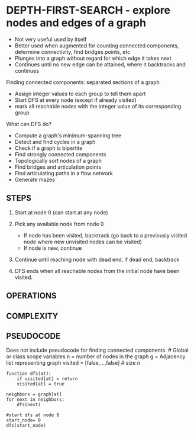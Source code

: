 # DEPTH-FIRST-SEARCH - explore nodes and edges of a graph

- Not very useful used by itself
- Better used when augmented for counting connected components, determine connectivity, find bridges points, etc
- Plunges into a graph without regard for which edge it takes next
- Continues until no new edge can be attained, where it backtracks and continues

Finding connected components: separated sections of a graph
- Assign integer values to each group to tell them apart
- Start DFS at every node (except if already visited)
- mark all reachable nodes with the integer value of its corresponding group 

What can DFS do? 
- Compute a graph's minimum-spanning tree
- Detect and find cycles in a graph
- Check if a graph is bipartite
- Find strongly connected components
- Topologically sort nodes of a graph
- Find bridges and articulation points
- Find articulating paths in a flow network
- Generate mazes

## STEPS

1. Start at node 0 (can start at any node)
2. Pick any available node from node 0
    - If node has been visited, backtrack (go back to a previously visited node where new unvisited nodes can be visited)
    - If node is new, continue

3. Continue until reaching node with dead end, if dead end, backtrack
4. DFS ends when all reachable nodes from the initial node have been visited. 

## OPERATIONS


## COMPLEXITY

## PSEUDOCODE
Does not include pseudocode for finding connected components. 
    # Global or class scope variables
    n = number of nodes in the graph
    g = Adjacency list representing graph
    visited = [false,...,false] # size n

    function dfs(at):
        if visited[at] = return
        visited[at] = true

    neighbors = graph[at]
    for next in neighbors:
        dfs(next)

    #start dfs at node 0
    start_node= 0
    dfs(start_node)